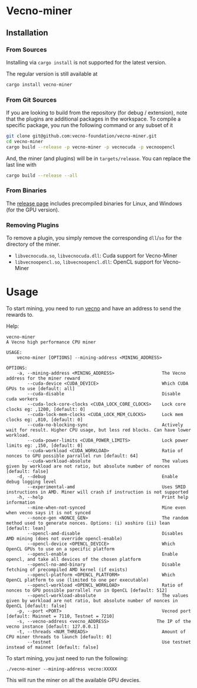 # Vecno-miner

## Installation
### From Sources
Installing via `cargo install` is not supported for the latest version.

The regular version is still available at
```sh
cargo install vecno-miner
```

### From Git Sources

If you are looking to build from the repository (for debug / extension), note that the plugins are additional
packages in the workspace. To compile a specific package, you run the following command or any subset of it

```sh
git clone git@github.com:vecno-foundation/vecno-miner.git
cd vecno-miner
cargo build --release -p vecno-miner -p vecnocuda -p vecnoopencl
```
And, the miner (and plugins) will be in `targets/release`. You can replace the last line with
```sh
cargo build --release --all
```

### From Binaries
The [release page](https://github.com/Vecno-Foundation/vecno-miner/releases) includes precompiled binaries for Linux, and Windows (for the GPU version).

### Removing Plugins
To remove a plugin, you simply remove the corresponding `dll`/`so` for the directory of the miner. 

* `libvecnocuda.so`, `libvecnocuda.dll`: Cuda support for Vecno-Miner
* `libvecnoopencl.so`, `libvecnoopencl.dll`: OpenCL support for Vecno-Miner

# Usage
To start mining, you need to run [vecno](https://github.com/Vecno-Foundation/vecnod) and have an address to send the rewards to.

Help:
```
vecno-miner 
A Vecno high performance CPU miner

USAGE:
    vecno-miner [OPTIONS] --mining-address <MINING_ADDRESS>

OPTIONS:
    -a, --mining-address <MINING_ADDRESS>                  The Vecno address for the miner reward
        --cuda-device <CUDA_DEVICE>                        Which CUDA GPUs to use [default: all]
        --cuda-disable                                     Disable cuda workers
        --cuda-lock-core-clocks <CUDA_LOCK_CORE_CLOCKS>    Lock core clocks eg: ,1200, [default: 0]
        --cuda-lock-mem-clocks <CUDA_LOCK_MEM_CLOCKS>      Lock mem clocks eg: ,810, [default: 0]
        --cuda-no-blocking-sync                            Actively wait for result. Higher CPU usage, but less red blocks. Can have lower workload.
        --cuda-power-limits <CUDA_POWER_LIMITS>            Lock power limits eg: ,150, [default: 0]
        --cuda-workload <CUDA_WORKLOAD>                    Ratio of nonces to GPU possible parrallel run [default: 64]
        --cuda-workload-absolute                           The values given by workload are not ratio, but absolute number of nonces [default: false]
    -d, --debug                                            Enable debug logging level
        --experimental-amd                                 Uses SMID instructions in AMD. Miner will crash if instruction is not supported
    -h, --help                                             Print help information
        --mine-when-not-synced                             Mine even when vecno says it is not synced
        --nonce-gen <NONCE_GEN>                            The random method used to generate nonces. Options: (i) xoshiro (ii) lean [default: lean]
        --opencl-amd-disable                               Disables AMD mining (does not override opencl-enable)
        --opencl-device <OPENCL_DEVICE>                    Which OpenCL GPUs to use on a specific platform
        --opencl-enable                                    Enable opencl, and take all devices of the chosen platform
        --opencl-no-amd-binary                             Disable fetching of precompiled AMD kernel (if exists)
        --opencl-platform <OPENCL_PLATFORM>                Which OpenCL platform to use (limited to one per executable)
        --opencl-workload <OPENCL_WORKLOAD>                Ratio of nonces to GPU possible parrallel run in OpenCL [default: 512]
        --opencl-workload-absolute                         The values given by workload are not ratio, but absolute number of nonces in OpenCL [default: false]
    -p, --port <PORT>                                      Vecnod port [default: Mainnet = 7110, Testnet = 7210]
    -s, --vecno-address <vecno_ADDRESS>                  The IP of the vecno instance [default: 127.0.0.1]
    -t, --threads <NUM_THREADS>                            Amount of CPU miner threads to launch [default: 0]
        --testnet                                          Use testnet instead of mainnet [default: false]
```

To start mining, you just need to run the following:

`./vecno-miner --mining-address vecno:XXXXX`

This will run the miner on all the available GPU devcies.
